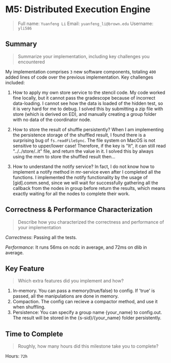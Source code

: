 # M5: Distributed Execution Engine
> Full name: `Yuanfeng Li`
> Email:  `yuanfeng_li@brown.edu`
> Username:  `yli586`

## Summary
> Summarize your implementation, including key challenges you encountered

My implementation comprises `3` new software components, totaling `400` added lines of code over the previous implementation. Key challenges included:
1. How to apply my own store service to the stencil code. My code worked fine locally, but it cannot pass the gradescope because of incorrect data-loading.
I cannot see how the data is loaded of the hidden test, so it is very hard for me to debug. I solved this by submitting a zip file with store (which is derived on ED), and
manually creating a group folder with no data of the coordinator node.

2. How to store the result of shuffle persistently? When I am implementing the persistence storage of the shuffled result, I found there is a surprising bug
of `fs.readFileSync`. The file system on MacOS is not sensitive to upper/lower case! Therefore, if the key is "It", it can still read "../../store/..it" file, and return the 
value in it. I solved this by always using the mem to store the shuffled result then...

3. How to understand the notify service? In fact, I do not know how to implement a notify method in mr-service even after I completed all the functions. I implemented the notify functionality by the usage of [gid].comm.send, since we will wait for successfully gathering all the callback from the nodes in group before return the results, which means exactly waiting for all the nodes to complete their work.


## Correctness & Performance Characterization
> Describe how you characterized the correctness and performance of your implementation

*Correctness*: Passing all the tests.

*Performance*: It runs 56ms on ncdc in average, and 72ms on dlib in average.

## Key Feature
> Which extra features did you implement and how?
1. In-memory. You can pass a memory(true/false) to config. If 'true' is passed, all the manipulations are done in memory.
2. Compaction. The config can recieve a compactor method, and use it when shuffling.
3. Persistence: You can specify a group name {your_name} to config.out. The result will be stored in the {s-sid}/{your_name} folder persistently. 

## Time to Complete
> Roughly, how many hours did this milestone take you to complete?

Hours: `72h`

